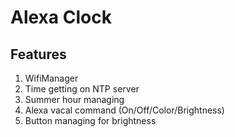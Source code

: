 # Alexa Clock

## Features
1. WifiManager
2. Time getting on NTP server
3. Summer hour managing
4. Alexa vacal command (On/Off/Color/Brightness)
5. Button managing for brightness

